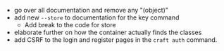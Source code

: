 
* go over all documentation and remove any "(object)"
* add new `--store` to documentation for the key command
    * Add break to the code for store
* elaborate further on how the container actually finds the classes
* add CSRF to the login and register pages in the `craft auth` command.
